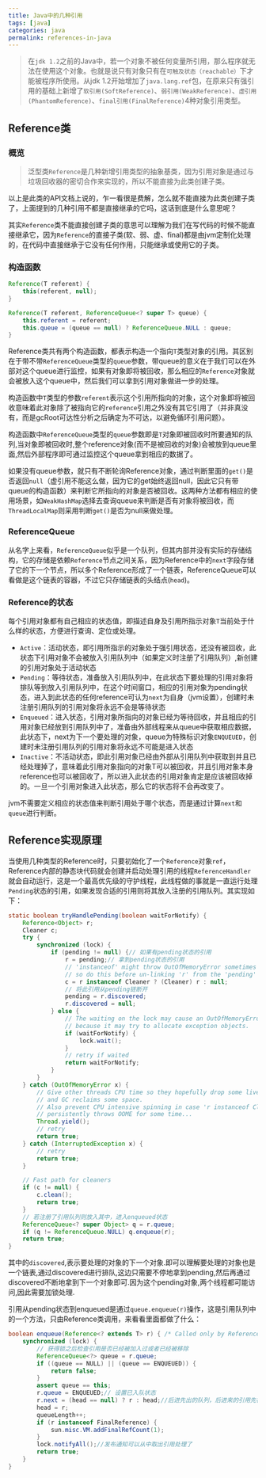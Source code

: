 ```yaml
---
title: Java中的几种引用
tags: [java]
categories: java
permalink: references-in-java
---
```


> 在`jdk 1.2`之前的Java中，若一个对象不被任何变量所引用，那么程序就无法在使用这个对象。也就是说只有对象只有在`可触及状态（reachable）`下才能被程序所使用。从jdk 1.2开始增加了`java.lang.ref`包，在原来只有强引用的基础上新增了`软引用(SoftReference)`、`弱引用(WeakReference)`、`虚引用(PhantomReference)`、`final引用(FinalReference)`4种对象引用类型。

## Reference类 ##

### 概览 ###
> 泛型类`Reference`是几种新增引用类型的抽象基类，因为引用对象是通过与垃圾回收器的密切合作来实现的，所以不能直接为此类创建子类。

以上是此类的API文档上说的，乍一看很是费解，怎么就不能直接为此类创建子类了，上面提到的几种引用不都是直接继承的它吗，这话到底是什么意思呢？

其实`Reference`类不能直接创建子类的意思可以理解为我们在写代码的时候不能直接继承它，因为`Reference`的直接子类(软、弱、虚、final)都是由jvm定制化处理的，在代码中直接继承于它没有任何作用，只能继承或使用它的子类。

### 构造函数 ###

```java
Reference(T referent) {
    this(referent, null);
}

Reference(T referent, ReferenceQueue<? super T> queue) {
    this.referent = referent;
    this.queue = (queue == null) ? ReferenceQueue.NULL : queue;
}
```
Reference类共有两个构造函数，都表示构造一个指向`T`类型对象的引用。其区别在于带不带`ReferenceQueue`类型的`queue`参数，带queue的意义在于我们可以在外部对这个queue进行监控，如果有对象即将被回收，那么相应的`Reference`对象就会被放入这个queue中，然后我们可以拿到引用对象做进一步的处理。

构造函数中`T`类型的参数`referent`表示这个引用所指向的对象，这个对象即将被回收意味着此对象除了被指向它的`reference`引用之外没有其它引用了（并非真没有，而是gcRoot可达性分析之后确定为不可达，以避免循环引用问题）。

构造函数中`ReferenceQueue`类型的`queue`参数即是`T`对象即被回收时所要通知的队列,当对象即被回收时,整个reference对象(而不是被回收的对象)会被放到queue里面,然后外部程序即可通过监控这个queue拿到相应的数据了。

如果没有queue参数，就只有不断轮询Reference对象，通过判断里面的`get()`是否返回`null`（虚引用不能这么做，因为它的get始终返回null，因此它只有带queue的构造函数）来判断它所指向的对象是否被回收。这两种方法都有相应的使用场景，如`WeakHashMap`选择去查询queue来判断是否有对象将被回收，而`ThreadLocalMap`则采用判断`get()`是否为null来做处理。

### ReferenceQueue ###

从名字上来看，`ReferenceQueue`似乎是一个队列，但其内部并没有实际的存储结构，它的存储是依赖`Reference`节点之间关系，因为Reference中的`next`字段存储了它的下一个节点，所以多个Reference形成了一个链表，ReferenceQueue可以看做是这个链表的容器，不过它只存储链表的头结点(`head`)。

### Reference的状态 ###

每个引用对象都有自己相应的状态值，即描述自身及引用所指示对象`T`当前处于什么样的状态，方便进行查询、定位或处理。

- `Active`：活动状态，即引用所指示的对象处于强引用状态，还没有被回收，此状态下引用对象不会被放入引用队列中（如果定义时注册了引用队列）,新创建的引用对象处于活动状态
- `Pending`：等待状态，准备放入引用队列中，在此状态下要处理的引用对象将排队等到放入引用队列中，在这个时间窗口，相应的引用对象为pending状态，进入到此状态的任何reference可认为`next`为自身（jvm设置），创建时未注册引用队列的引用对象将永远不会是等待状态
- `Enqueued`：进入状态，引用对象所指向的对象已经为等待回收，并且相应的引用对象已经放到引用队列中了，准备由外部线程来从queue中获取相应数据，此状态下，next为下一个要处理的对象，queue为特殊标识对象`ENQUEUED`，创建时未注册引用队列的引用对象将永远不可能是进入状态
- `Inactive`：不活动状态，即此引用对象已经由外部从引用队列中获取到并且已经处理掉了，意味着此引用对象指向的对象T可以被回收，并且引用对象本身reference也可以被回收了，所以进入此状态的引用对象肯定是应该被回收掉的。一旦一个引用对象进入此状态，那么它的状态将不会再改变了。

jvm不需要定义相应的状态值来判断引用处于哪个状态，而是通过计算`next`和`queue`进行判断。

## Reference实现原理 ##

当使用几种类型的Reference时，只要初始化了一个`Reference`对象`ref`，Reference内部的静态块代码就会创建并启动处理引用的线程`ReferenceHandler`就会自动运行，这是一个最高优先级的守护线程，此线程做的事就是一直运行处理`Pending`状态的引用，如果发现合适的引用则将其放入注册的引用队列。其实现如下：

```java
static boolean tryHandlePending(boolean waitForNotify) {
    Reference<Object> r;
    Cleaner c;
    try {
        synchronized (lock) {
            if (pending != null) {// 如果有pending状态的引用
                r = pending;// 拿到pending状态的引用
                // 'instanceof' might throw OutOfMemoryError sometimes
                // so do this before un-linking 'r' from the 'pending' chain...
                c = r instanceof Cleaner ? (Cleaner) r : null;
                // 将此引用从pending链断开
                pending = r.discovered;
                r.discovered = null;
            } else {
                // The waiting on the lock may cause an OutOfMemoryError
                // because it may try to allocate exception objects.
                if (waitForNotify) {
                    lock.wait();
                }
                // retry if waited
                return waitForNotify;
            }
        }
    } catch (OutOfMemoryError x) {
        // Give other threads CPU time so they hopefully drop some live references
        // and GC reclaims some space.
        // Also prevent CPU intensive spinning in case 'r instanceof Cleaner' above
        // persistently throws OOME for some time...
        Thread.yield();
        // retry
        return true;
    } catch (InterruptedException x) {
        // retry
        return true;
    }

    // Fast path for cleaners
    if (c != null) {
        c.clean();
        return true;
    }
	// 若注册了引用队列则放入其中，进入enqueued状态
    ReferenceQueue<? super Object> q = r.queue;
    if (q != ReferenceQueue.NULL) q.enqueue(r);
    return true;
}
```
其中的`discovered`,表示要处理的对象的下一个对象.即可以理解要处理的对象也是一个链表,通过discovered进行排队,这边只需要不停地拿到pending,然后再通过discovered不断地拿到下一个对象即可.因为这个pending对象,两个线程都可能访问,因此需要加锁处理.

引用从pending状态到enqueued是通过`queue.enqueue(r)`操作，这是引用队列中的一个方法，只由Reference类调用，来看看里面都做了什么：

```java
boolean enqueue(Reference<? extends T> r) { /* Called only by Reference class */
    synchronized (lock) {
        // 获得锁之后检查引用是否已经被加入过或者已经被移除
        ReferenceQueue<?> queue = r.queue;
        if ((queue == NULL) || (queue == ENQUEUED)) {
            return false;
        }
        assert queue == this;
        r.queue = ENQUEUED;// 设置已入队状态
        r.next = (head == null) ? r : head;//后进先出的队列，后进来的引用先被取出处理
        head = r;
        queueLength++;
        if (r instanceof FinalReference) {
            sun.misc.VM.addFinalRefCount(1);
        }
        lock.notifyAll();//发布通知可以从中取出引用处理了
        return true;
    }
}
```
